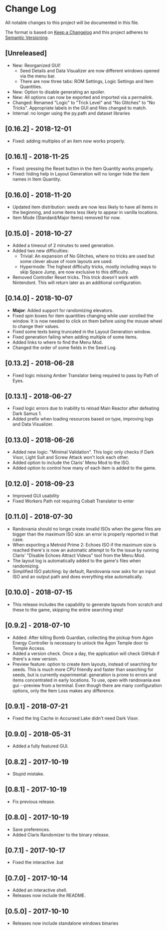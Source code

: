 # Change Log
All notable changes to this project will be documented in this file.

The format is based on [Keep a Changelog](https://keepachangelog.com/en/1.0.0/)
and this project adheres to [Semantic Versioning](https://semver.org/spec/v2.0.0.html).

## [Unreleased]
- New: Reorganized GUI!
  - Seed Details and Data Visualizer are now different windows opened via the menu bar.
  - There are now three tabs: ROM Settings, Logic Settings and Item Quantities.
- New: Option to disable generating an spoiler.
- New: All options can now be exported and imported via a permalink. 
- Changed: Renamed "Logic" to "Trick Level" and "No Glitches" to "No Tricks". Appropriate labels in the GUI and files
changed to match.
- Internal: no longer using the py.path and dataset libraries

## [0.16.2] - 2018-12-01
- Fixed: adding multiples of an item now works properly.

## [0.16.1] - 2018-11-25
- Fixed: pressing the Reset button in the Item Quantity works properly.
- Fixed: hiding help in Layout Generation will no longer hide the item names in Item Quantity.

## [0.16.0] - 2018-11-20
- Updated item distribution: seeds are now less likely to have all items in the beginning, and some items less likely to appear in vanilla locations.
- Item Mode (Standard/Major Items) removed for now.

## [0.15.0] - 2018-10-27
- Added a timeout of 2 minutes to seed generation.
- Added two new difficulties:
  - Trivial: An expansion of No Glitches, where no tricks are used but some clever abuse of room layouts are used.
  - Hypermode: The highest difficulty tricks, mostly including ways to skip Space Jump, are now exclusive to this difficulty.
- Removed Controller Reset tricks. This trick doesn't work with Nintendont. This will return later as an additional configuration.

## [0.14.0] - 2018-10-07
- **Major**: Added support for randomizing elevators. 
- Fixed spin boxes for item quantities changing while user scrolled the window.
It is now needed to click on them before using the mouse wheel to change their values.
- Fixed some texts being truncated in the Layout Generation window.
- Fixed generation failing when adding multiple of some items.
- Added links to where to find the Menu Mod.
- Changed the order of some fields in the Seed Log.  

## [0.13.2] - 2018-06-28
- Fixed logic missing Amber Translator being required to pass by Path of Eyes.

## [0.13.1] - 2018-06-27
- Fixed logic errors due to inability to reload Main Reactor after defeating Dark Samus 1.
- Added prefix when loading resources based on type, improving logs and Data Visualizer.

## [0.13.0] - 2018-06-26
- Added new logic: "Minimal Validation". This logic only checks if Dark Visor, Light Suit and Screw Attack won't lock each other.
- Added option to include the Claris' Menu Mod to the ISO.
- Added option to control how many of each item is added to the game.

## [0.12.0] - 2018-09-23
- Improved GUI usability
- Fixed Workers Path not requiring Cobalt Translator to enter

## [0.11.0] - 2018-07-30
- Randovania should no longe create invalid ISOs when the game files are bigger than the maximum ISO size: an error is properly reported in that case.
- When exporting a Metroid Prime 2: Echoes ISO if the maximum size is reached there's is now an automatic attempt to fix the issue by running Claris' "Disable Echoes Attract Videos" tool from the Menu Mod.
- The layout log is automatically added to the game's files when randomizing.
- Simplified ISO patching: by default, Randovania now asks for an input ISO and an output path and does everything else automatically.

## [0.10.0] - 2018-07-15
- This release includes the capability to generate layouts from scratch and these to the game, skipping the entire searching step!

## [0.9.2] - 2018-07-10
- Added: After killing Bomb Guardian, collecting the pickup from Agon Energy Controller is necessary to unlock the Agon Temple door to Temple Access.
- Added a version check. Once a day, the application will check GitHub if there's a new version.
- Preview feature: option to create item layouts, instead of searching for seeds. This is much more CPU friendly and faster than searching for seeds, but is currently experimental: generation is prone to errors and items concentrated in early locations. To use, open with randovania.exe gui --preview from a terminal. Even though there are many configuration options, only the Item Loss makes any difference.


## [0.9.1] - 2018-07-21
- Fixed the Ing Cache in Accursed Lake didn't need Dark Visor.

## [0.9.0] - 2018-05-31
- Added a fully featured GUI.

## [0.8.2] - 2017-10-19
- Stupid mistake.

## [0.8.1] - 2017-10-19
- Fix previous release.

## [0.8.0] - 2017-10-19
- Save preferences.
- Added Claris Randomizer to the binary release.

## [0.7.1] - 2017-10-17
- Fixed the interactive .bat

## [0.7.0] - 2017-10-14
- Added an interactive shell.
- Releases now include the README.

## [0.5.0] - 2017-10-10
- Releases now include standalone windows binaries
